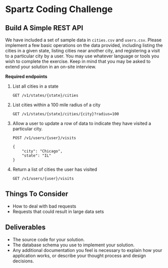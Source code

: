 # Spartz Coding Challenge

## Build A Simple REST API

We have included a set of sample data in `cities.csv` and `users.csv`. Please implement a few basic operations on the data provided, including listing the cities in a given state, listing cities near another city, and registering a visit to a particular city by a user.  You may use whatever language or tools you wish to complete the exercise.  Keep in mind that you may be asked to extend your solution in an on-site interview.

**Required endpoints**

1. List all cities in a state

	`GET /v1/states/{state}/cities`
 
2. List cities within a 100 mile radius of a city

	`GET /v1/states/{state}/cities/{city}?radius=100`
 
3. Allow a user to update a row of data to indicate they have visited a particular city.

	`POST /v1/users/{user}/visits`

	```
	{
		"city": "Chicago",
		"state": "IL"
	}
	```

4. Return a list of cities the user has visited

	`GET /v1/users/{user}/visits`

## Things To Consider

- How to deal with bad requests
- Requests that could result in large data sets


## Deliverables

- The source code for your solution.
- The database schema you use to implement your solution.
- Any additional documentation you feel is necessary to explain how your application works, or describe your thought process and design decisions.



